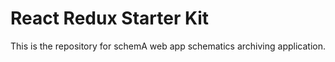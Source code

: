 # React Redux Starter Kit
This is the repository for schemA web app schematics archiving application.